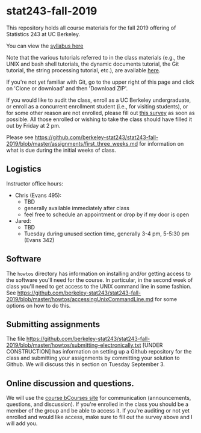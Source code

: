 # stat243-fall-2019
This repository holds all course materials for the fall 2019 offering of Statistics 243 at UC Berkeley.

You can view the [syllabus here](https://github.com/berkeley-stat243/stat243-fall-2019/blob/master/syllabus/syllabus.pdf)

Note that the various tutorials referred to in the class materials (e.g., the UNIX and bash shell tutorials, the dynamic documents tutorial, the Git tutorial, the string processing tutorial, etc.), are available [here](http://statistics.berkeley.edu/computing/training/tutorials).

If you're not yet familiar with Git, go to the upper right of this page and click on 'Clone or download' and then 'Download ZIP'.

If you would like to audit the class, enroll as a UC Berkeley undergraduate, or enroll as a concurrent enrollment student (i.e., for visiting students), or for some other reason are not enrolled, please fill out [this survey](https://forms.gle/reY7xndSN2PVqcEj8) as soon as possible. All those enrolled or wishing to take the class should have filled it out by Friday at 2 pm.

Please see https://github.com/berkeley-stat243/stat243-fall-2019/blob/master/assignments/first_three_weeks.md for information on what is due during the initial weeks of class.

## Logistics

Instructor office hours:

  - Chris (Evans 495):
     - TBD
     - generally available immediately after class
     - feel free to schedule an appointment or drop by if my door is open
   - Jared:
     - TBD
     - Tuesday during unused section time, generally 3-4 pm, 5-5:30 pm (Evans 342)

## Software

The `howtos` directory has information on installing and/or getting access to the software you'll need for the course. In particular, in the second week of class you'll need to get access to the UNIX command line in some fashion. See https://github.com/berkeley-stat243/stat243-fall-2019/blob/master/howtos/accessingUnixCommandLine.md for some options on how to do this. 

## Submitting assignments

The file https://github.com/berkeley-stat243/stat243-fall-2019/blob/master/howtos/submitting-electronically.txt [UNDER CONSTRUCTION] has information on setting up a Github repository for the class and submitting your assignments by committing your solution to Github. We will discuss this in section on Tuesday September 3.

## Online discussion and questions.

We will use the [course bCourses site](https://bcourses.berkeley.edu/courses/1484436) for communication (announcements, questions, and discussion). If you're enrolled in the class you should be a member of the group and be able to access it. If you're auditing or not yet enrolled and would like access, make sure to fill out the survey above and I will add you. 
